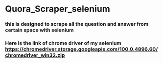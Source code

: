 # Quora_Scraper_selenium
### this is designed to scrape all the question and answer from certain space with selenium
### Here is the link of chrome driver of my selenium https://chromedriver.storage.googleapis.com/100.0.4896.60/chromedriver_win32.zip

